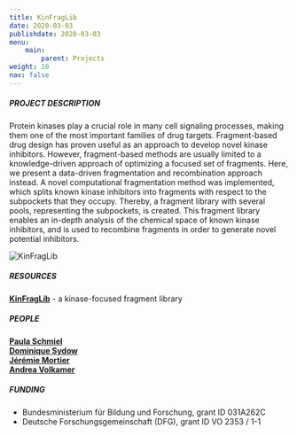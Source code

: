 ```yaml
---
title: KinFragLib
date: 2020-03-03
publishdate: 2020-03-03
menu:
    main:
        parent: Projects
weight: 10
nav: false
---
```


##### PROJECT DESCRIPTION

Protein kinases play a crucial role in many cell signaling processes, making them one of the most important families 
of drug targets. 
Fragment-based drug design has proven useful as an approach to develop novel kinase inhibitors. 
However, fragment-based methods are usually limited to a knowledge-driven approach of optimizing 
a focused set of fragments. 
Here, we present a data-driven fragmentation and recombination approach instead. 
A novel computational fragmentation method was implemented, 
which splits known kinase inhibitors into fragments with respect to the subpockets that they occupy. 
Thereby, a fragment library with several pools, representing the subpockets, is created. 
This fragment library enables an in-depth analysis of the chemical space of known kinase inhibitors, 
and is used to recombine fragments in order to generate novel potential inhibitors.

<span class="image object">
    <img src="/images/research/kinfraglib.png" alt="KinFragLib" />
</span>

##### RESOURCES

<a href="https://github.com/volkamerlab/KinFragLib" target="_blank"><b>KinFragLib</b></a> - 
a kinase-focused fragment library

##### PEOPLE

[**Paula Schmiel**](link) \
[**Dominique Sydow**](link) \
[**Jérémie Mortier**](link) \
[**Andrea Volkamer**](link)


##### FUNDING

* Bundesministerium für Bildung und Forschung, grant ID 031A262C
* Deutsche Forschungsgemeinschaft (DFG), grant ID VO 2353 / 1-1
